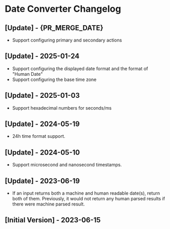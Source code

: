 # Date Converter Changelog

## [Update] - {PR_MERGE_DATE}

- Support configuring primary and secondary actions

## [Update] - 2025-01-24

- Support configuring the displayed date format and the format of "Human Date"
- Support configuring the base time zone

## [Update] - 2025-01-03

- Support hexadecimal numbers for seconds/ms

## [Update] - 2024-05-19

- 24h time format support.

## [Update] - 2024-05-10

- Support microsecond and nanosecond timestamps.

## [Update] - 2023-06-19

- If an input returns both a machine and human readable date(s), return both of them. Previously, it would not return any human parsed results if there were machine parsed result.

## [Initial Version] - 2023-06-15
